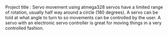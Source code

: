 Project title : Servo movement using atmega328 
servos have a limited range of rotation, usually half way around a circle (180 degrees).
A servo can be told at what angle to turn to so movements can be controlled by the user.
A servo with an electronic servo controller is great for moving things in a very controlled fashion.
